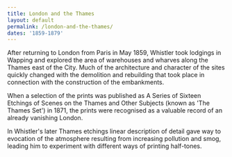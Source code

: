 ```yaml
---
title: London and the Thames
layout: default
permalink: /london-and-the-thames/
dates: '1859-1879'
---
```

After returning to London from Paris in May 1859, Whistler took lodgings in Wapping and explored the area of warehouses and wharves along the Thames east of the City. Much of the architecture and character of the sites quickly changed with the demolition and rebuilding that took place in connection with the construction of the embankments.

When a selection of the prints was published as A Series of Sixteen Etchings of Scenes on the Thames and Other Subjects (known as 'The Thames Set') in 1871, the prints were recognised as a valuable record of an already vanishing London.

In Whistler's later Thames etchings linear description of detail gave way to evocation of the atmosphere resulting from increasing pollution and smog, leading him to experiment with different ways of printing half-tones.
